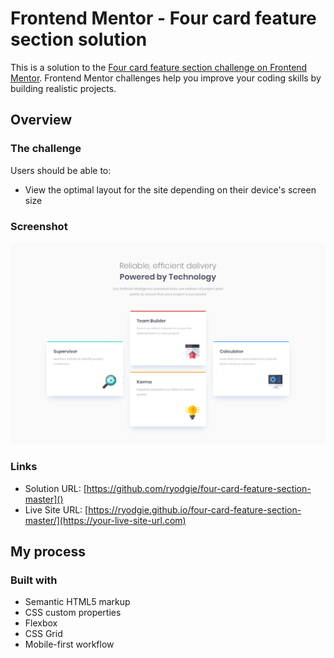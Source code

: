 # Frontend Mentor - Four card feature section solution

This is a solution to the [Four card feature section challenge on Frontend Mentor](https://www.frontendmentor.io/challenges/four-card-feature-section-weK1eFYK). Frontend Mentor challenges help you improve your coding skills by building realistic projects.

## Overview

### The challenge

Users should be able to:

- View the optimal layout for the site depending on their device's screen size

### Screenshot

![](./design/desktop-design.jpg)

### Links

- Solution URL: [https://github.com/ryodgie/four-card-feature-section-master]()
- Live Site URL: [https://ryodgie.github.io/four-card-feature-section-master/](https://your-live-site-url.com)

## My process

### Built with

- Semantic HTML5 markup
- CSS custom properties
- Flexbox
- CSS Grid
- Mobile-first workflow
